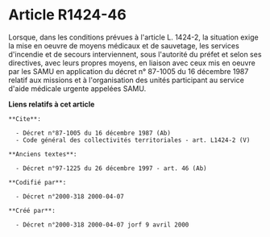 # Article R1424-46

Lorsque, dans les conditions prévues à l'article L. 1424-2, la situation exige la mise en oeuvre de moyens médicaux et de
sauvetage, les services d'incendie et de secours interviennent, sous l'autorité du préfet et selon ses directives, avec leurs
propres moyens, en liaison avec ceux mis en oeuvre par les SAMU en application du décret n° 87-1005 du 16 décembre 1987
relatif aux missions et à l'organisation des unités participant au service d'aide médicale urgente appelées SAMU.

**Liens relatifs à cet article**

	**Cite**:

	  - Décret n°87-1005 du 16 décembre 1987 (Ab)
	  - Code général des collectivités territoriales - art. L1424-2 (V)

	**Anciens textes**:

	  - Décret n°97-1225 du 26 décembre 1997 - art. 46 (Ab)

	**Codifié par**:

	  - Décret n°2000-318 2000-04-07

	**Créé par**:

	  - Décret n°2000-318 2000-04-07 jorf 9 avril 2000

